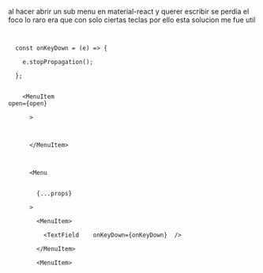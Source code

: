 al hacer abrir un sub menu en material-react
y querer escribir se perdia el foco  lo raro era que con solo
ciertas teclas  por ello esta solucion me fue util



```


  const onKeyDown = (e) => {

    e.stopPropagation();

  };
 

    <MenuItem
open={open}

      >

    

      </MenuItem>

  

      <Menu

       
        {...props}

      >

        <MenuItem>

          <TextField    onKeyDown={onKeyDown}  />

        </MenuItem>

        <MenuItem>
```